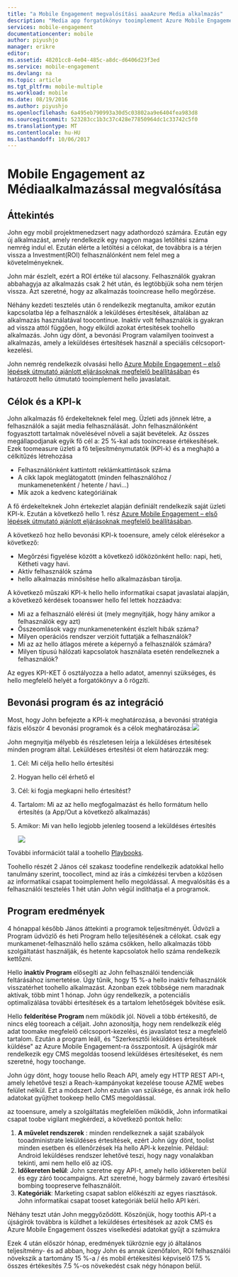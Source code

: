 ```yaml
---
title: "a Mobile Engagement megvalósítási aaaAzure Media alkalmazás"
description: "Media app forgatókönyv tooimplement Azure Mobile Engagement"
services: mobile-engagement
documentationcenter: mobile
author: piyushjo
manager: erikre
editor: 
ms.assetid: 48201cc8-4e04-485c-a8dc-d6406d23f3ed
ms.service: mobile-engagement
ms.devlang: na
ms.topic: article
ms.tgt_pltfrm: mobile-multiple
ms.workload: mobile
ms.date: 08/19/2016
ms.author: piyushjo
ms.openlocfilehash: 6a495eb790993a30d5c03802aa9e6404fea983d8
ms.sourcegitcommit: 523283cc1b3c37c428e77850964dc1c33742c5f0
ms.translationtype: MT
ms.contentlocale: hu-HU
ms.lasthandoff: 10/06/2017
---
```

# <a name="implement-mobile-engagement-with-media-app"></a>Mobile Engagement az Médiaalkalmazással megvalósítása
## <a name="overview"></a>Áttekintés
John egy mobil projektmenedzsert nagy adathordozó számára. Ezután egy új alkalmazást, amely rendelkezik egy nagyon magas letöltési száma nemrég indul el. Ezután elérte a letöltési a célokat, de továbbra is a térjen vissza a Investment(ROI) felhasználónként nem felel meg a követelményeknek. 

John már észlelt, ezért a ROI értéke túl alacsony. Felhasználók gyakran abbahagyja az alkalmazás csak 2 hét után, és legtöbbjük soha nem térjen vissza. Azt szeretné, hogy az alkalmazás tooincrease hello megőrzése.

Néhány kezdeti tesztelés után ő rendelkezik megtanulta, amikor ezután kapcsolatba lép a felhasználók a leküldéses értesítések, általában az alkalmazás használatával toocontinue. Inaktív volt felhasználók is gyakran ad vissza attól függően, hogy elküldi azokat értesítések toohello alkalmazás. John úgy dönt, a bevonási Program valamilyen tooinvest a alkalmazás, amely a leküldéses értesítések használ a speciális célcsoport-kezelési.

John nemrég rendelkezik olvasási hello [Azure Mobile Engagement – első lépések útmutató ajánlott eljárásoknak megfelelő beállításában](mobile-engagement-getting-started-best-practices.md) és határozott hello útmutató tooimplement hello javaslatait.

## <a name="objectives-and-kpis"></a>Célok és a KPI-k
John alkalmazás fő érdekelteknek felel meg. Üzleti ads jönnek létre, a felhasználók a saját media felhasználását. John felhasználónként fogyasztott tartalmak növelésével növeli a saját bevételek. Az összes megállapodjanak egyik fő cél a: 25 %-kal ads tooincrease értékesítések. Ezek toomeasure üzleti a fő teljesítménymutatók (KPI-k) és a meghajtó a célkitűzés létrehozása

* Felhasználónként kattintott reklámkattintások száma
* A cikk lapok meglátogatott (minden felhasználóhoz / munkamenetenként / hetente / havi...)
* Mik azok a kedvenc kategóriáinak

A fő érdekelteknek John értekezlet alapján definiált rendelkezik saját üzleti KPI-k. Ezután a következő hello 1. rész [Azure Mobile Engagement – első lépések útmutató ajánlott eljárásoknak megfelelő beállításában](mobile-engagement-getting-started-best-practices.md). 

A következő hoz hello bevonási KPI-k tooensure, amely célok elérésekor a következő:

* Megőrzési figyelése között a következő időközönként hello: napi, heti, Kétheti vagy havi.
* Aktív felhasználók száma
* hello alkalmazás minősítése hello alkalmazásban tárolja.

A következő műszaki KPI-k hello hello informatikai csapat javaslatai alapján, a következő kérdések tooanswer hello fel lettek hozzáadva:

* Mi az a felhasználó elérési út (mely megnyitják, hogy hány amikor a felhasználók egy azt)
* Összeomlások vagy munkamenetenként észlelt hibák száma?
* Milyen operációs rendszer verzióit futtatják a felhasználók?
* Mi az az hello átlagos mérete a képernyő a felhasználók számára?
* Milyen típusú hálózati kapcsolatok használata esetén rendelkeznek a felhasználók?

Az egyes KPI-KET ő osztályozza a hello adatot, amennyi szükséges, és hello megfelelő helyét a forgatókönyv a ő rögzíti.

## <a name="engagement-program-and-integration"></a>Bevonási program és az integráció
Most, hogy John befejezte a KPI-k meghatározása, a bevonási stratégia fázis először 4 bevonási programok és a célok meghatározása:![][1]

John megnyitja mélyebb és részletesen leírja a leküldéses értesítések minden program által. Leküldéses értesítési öt elem határozzák meg:

1. Cél: Mi célja hello hello értesítési
2. Hogyan hello cél érhető el
3. Cél: ki fogja megkapni hello értesítést?
4. Tartalom: Mi az az hello megfogalmazást és hello formátum hello értesítés (a App/Out a következő alkalmazás)
5. Amikor: Mi van hello legjobb jelenleg toosend a leküldéses értesítés
   
    ![][2]

További információt talál a toohello [Playbooks](https://github.com/Azure/azure-mobile-engagement-samples/tree/master/Playbooks).

Toohello részét 2 János cél szakasz toodefine rendelkezik adatokkal hello tanulmány szerint, toocollect, mind az írás a címkézési tervben a közösen az informatikai csapat tooimplement hello megoldással. A megvalósítás és a felhasználói tesztelés 1 hét után John végül indíthatja el a programok.

## <a name="program-results"></a>Program eredmények
4 hónappal később János áttekinti a programok teljesítményét. Üdvözli a Program üdvözlő és heti Program hello teljesítésének a célokat. csak egy munkamenet-felhasználó hello száma csökken, hello alkalmazás több szolgáltatást használják, és hetente kapcsolatok hello száma rendelkezik kettőzni.

Hello **inaktív Program** elősegíti az John felhasználói tendenciák feltárásához ismertetése. Úgy tűnik, hogy 15 %-a hello inaktív felhasználók visszatérhet toohello alkalmazást. Azonban ezek többsége nem maradnak aktívak, több mint 1 hónap. John úgy rendelkezik, a potenciális optimalizálása további értesítések és a tartalom lehetőségek bővítése esik.

Hello **felderítése Program** nem működik jól. Növeli a több értékesítő, de nincs elég tooreach a céljait. John azonosítja, hogy nem rendelkezik elég adat toomake megfelelő célcsoport-kezelési, és javaslatot tesz a megfelelő tartalom. Ezután a program leáll, és "Szerkesztői leküldéses értesítések küldése" az Azure Mobile Engagement-ra összpontosít. A újságírók már rendelkezik egy CMS megoldás toosend leküldéses értesítéseket, és nem szeretné, hogy toochange.

John úgy dönt, hogy toouse hello Reach API, amely egy HTTP REST API-t, amely lehetővé teszi a Reach-kampányokat kezelése toouse AZME webes felület nélkül. Ezt a módszert John ezután van szüksége, és annak írók hello adatokat gyűjthet tookeep hello CMS megoldással.

az tooensure, amely a szolgáltatás megfelelően működik, John informatikai csapat toobe vigilant megkérdezi, a következő pontok hello:

1. **A művelet rendszerek** : minden rendelkeznek a saját szabályok tooadministrate leküldéses értesítések, ezért John úgy dönt, toolist minden esetben és ellenőrzések Ha hello API-k kezelnie.
   Például: Android leküldéses rendszer lehetővé teszi, hogy nagy vonalakban tekinti, ami nem hello elő az iOS.
2. **Időkereten belül**: John szeretne egy API-t, amely hello időkereten belül és egy záró toocampaigns. Azt szeretné, hogy bármely zavaró értesítési bombing toopreserve felhasználóit.
3. **Kategóriák**: Marketing csapat sablon előkészíti az egyes riasztások. John informatikai csapat tooset kategóriák belül hello API kéri.

Néhány teszt után John meggyőződött. Köszönjük, hogy toothis API-t a újságírók továbbra is küldhet a leküldéses értesítések az azok CMS és Azure Mobile Engagement összes viselkedési adatokat gyűjt a számukra

Ezek 4 után először hónap, eredmények tükröznie egy jó általános teljesítmény- és ad abban, hogy John és annak üzenőfalon, ROI felhasználói növekszik a tartomány 15 %-a / és mobil értékesítési képviselő 17.5 % összes értékesítés 7.5 %-os növekedést csak négy hónapon belül.

<!--Image references-->
[1]: ./media/mobile-engagement-media-scenario/engagement-strategy.png
[2]: ./media/mobile-engagement-media-scenario/push-scenarios.png

<!--Link references-->
[Media Playbook link]: https://github.com/Azure/azure-mobile-engagement-samples/tree/master/Playbooks
